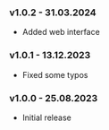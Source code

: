 ### v1.0.2 - 31.03.2024
* Added web interface

### v1.0.1 - 13.12.2023  
* Fixed some typos  
  
### v1.0.0 - 25.08.2023  
* Initial release  
